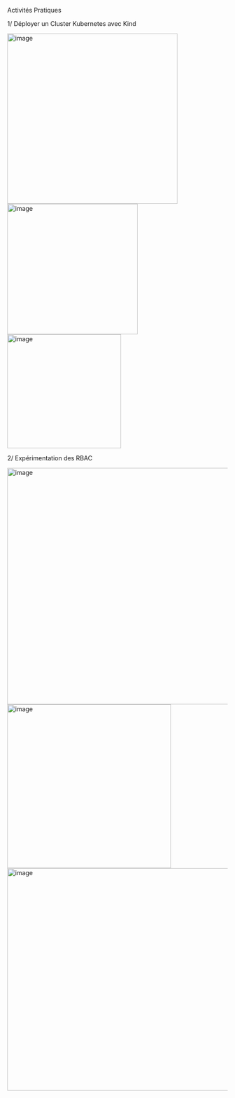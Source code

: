 Activités Pratiques


1/ Déployer un Cluster Kubernetes avec Kind


<img width="389" alt="image" src="https://github.com/user-attachments/assets/b1869246-7023-452b-9cf9-3a736026cdbb" />



<img width="298" alt="image" src="https://github.com/user-attachments/assets/57ddf4f0-4964-47ec-994c-1a744ed1b323" />



<img width="260" alt="image" src="https://github.com/user-attachments/assets/b827f633-cd24-4dd4-8663-97b2a6b2c1e5" />



2/ Expérimentation des RBAC


<img width="540" alt="image" src="https://github.com/user-attachments/assets/a1d37ba6-e1b6-448b-813b-658040f49693" />



<img width="374" alt="image" src="https://github.com/user-attachments/assets/b50968a5-f4cc-4e82-b536-f091fbefee7a" />


<img width="508" alt="image" src="https://github.com/user-attachments/assets/019cd8b7-df2d-4bbb-85ba-b6ca6369595d" />




